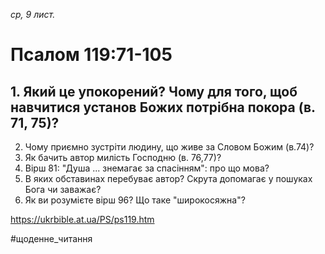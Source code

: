 
_ср, 9 лист._

# Псалом 119:71-105

## 1. Який це упокорений? Чому для того, щоб навчитися установ Божих потрібна покора (в. 71, 75)?
2. Чому приємно зустріти людину, що живе за Словом Божим (в.74)?
3. Як бачить автор милість Господню (в. 76,77)?
4. Вірш 81: "Душа  ... знемагає за спасінням": про що мова?
5. В яких обставинах перебуває автор? Скрута допомагає у пошуках Бога чи заважає?
6. Як ви розумієте вірш 96? Що таке "широкосяжна"?

https://ukrbible.at.ua/PS/ps119.htm

#щоденне_читання
